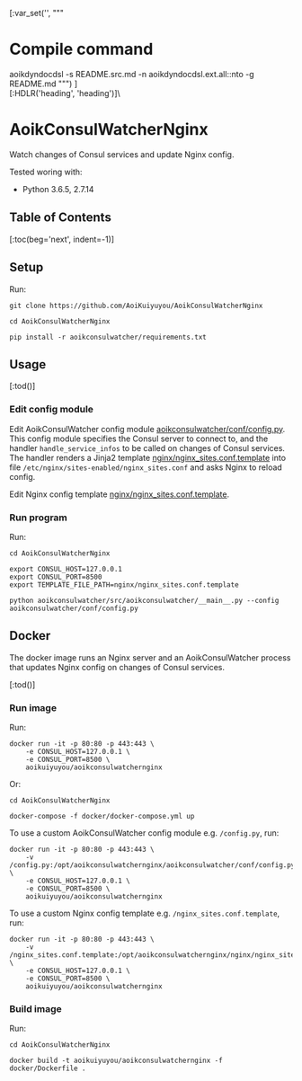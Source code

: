 [:var_set('', """
# Compile command
aoikdyndocdsl -s README.src.md -n aoikdyndocdsl.ext.all::nto -g README.md
""")
]\
[:HDLR('heading', 'heading')]\
# AoikConsulWatcherNginx
Watch changes of Consul services and update Nginx config.

Tested woring with:
- Python 3.6.5, 2.7.14

## Table of Contents
[:toc(beg='next', indent=-1)]

## Setup
Run:
```
git clone https://github.com/AoiKuiyuyou/AoikConsulWatcherNginx

cd AoikConsulWatcherNginx

pip install -r aoikconsulwatcher/requirements.txt
```

## Usage
[:tod()]

### Edit config module
Edit AoikConsulWatcher config module [aoikconsulwatcher/conf/config.py](/aoikconsulwatcher/conf/config.py). This config module specifies the Consul
server to connect to, and the handler `handle_service_infos` to be called on changes of Consul services. The handler renders a Jinja2 template [nginx/nginx_sites.conf.template](/nginx/nginx_sites.conf.template) into file
`/etc/nginx/sites-enabled/nginx_sites.conf` and asks Nginx to reload config.

Edit Nginx config template [nginx/nginx_sites.conf.template](/nginx/nginx_sites.conf.template).

### Run program
Run:
```
cd AoikConsulWatcherNginx

export CONSUL_HOST=127.0.0.1
export CONSUL_PORT=8500
export TEMPLATE_FILE_PATH=nginx/nginx_sites.conf.template

python aoikconsulwatcher/src/aoikconsulwatcher/__main__.py --config aoikconsulwatcher/conf/config.py
```

## Docker
The docker image runs an Nginx server and an AoikConsulWatcher process that
updates Nginx config on changes of Consul services.

[:tod()]

### Run image
Run:
```
docker run -it -p 80:80 -p 443:443 \
    -e CONSUL_HOST=127.0.0.1 \
    -e CONSUL_PORT=8500 \
    aoikuiyuyou/aoikconsulwatchernginx
```
Or:
```
cd AoikConsulWatcherNginx

docker-compose -f docker/docker-compose.yml up
```

To use a custom AoikConsulWatcher config module e.g. `/config.py`, run:
```
docker run -it -p 80:80 -p 443:443 \
    -v /config.py:/opt/aoikconsulwatchernginx/aoikconsulwatcher/conf/config.py \
    -e CONSUL_HOST=127.0.0.1 \
    -e CONSUL_PORT=8500 \
    aoikuiyuyou/aoikconsulwatchernginx
```

To use a custom Nginx config template e.g. `/nginx_sites.conf.template`, run:
```
docker run -it -p 80:80 -p 443:443 \
    -v /nginx_sites.conf.template:/opt/aoikconsulwatchernginx/nginx/nginx_sites.conf.template \
    -e CONSUL_HOST=127.0.0.1 \
    -e CONSUL_PORT=8500 \
    aoikuiyuyou/aoikconsulwatchernginx
```

### Build image
Run:
```
cd AoikConsulWatcherNginx

docker build -t aoikuiyuyou/aoikconsulwatchernginx -f docker/Dockerfile .
```
